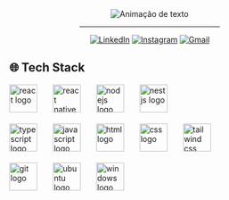 <div align="center">
<img alt="Animação de texto" src="https://readme-typing-svg.demolab.com/?lines=Olá,%20meu%20nome%20é%20Vinícius!%20✌🏾;Dev%20Frontend%20💻;Bem%20Vindo!%20😉&font=Noto%20Sans&center=true&width=600&height=45&color=FFFFFF&vCenter=true&pause=1000&size=30">
  <hr width="50%">
  
[![LinkedIn](https://img.shields.io/badge/LinkedIn-0D1117?style=for-the-badge&logo=linkedin&logoColor=0077B5)](https://www.linkedin.com/in/apenasovini/)
[![Instagram](https://img.shields.io/badge/Instagram-0D1117?style=for-the-badge&logo=instagram&logoColor=E4405F)](https://www.instagram.com/sf.vini/)
[![Gmail](https://img.shields.io/badge/Gmail-0D1117?style=for-the-badge&logo=gmail&logoColor=D14836)](mailto:viniciusicmsc@gmail.com)
</div>

## 🌐 Tech Stack

<div align="left">
  <img src="https://cdn.simpleicons.org/React" height="50" alt="react logo"  />
    <img width="20" />
  <img src="https://cdn.worldvectorlogo.com/logos/react-native-1.svg" height="50" alt="react native logo"  />
    <img width="20" />
  <img src="https://cdn.simpleicons.org/nodedotjs" height="50" alt="nodejs logo"  />
    <img width="20" />
  <img src="https://cdn.simpleicons.org/nestjs" height="50" alt="nestjs logo"  />
    <br>
    <br>
  <img src="https://cdn.simpleicons.org/typescript" height="50" alt="typescript logo"  />
    <img width="20" />
  <img src="https://cdn.worldvectorlogo.com/logos/logo-javascript.svg" height="50" alt="javascript logo"  />
    <img width="20" />
  <img src="https://cdn.worldvectorlogo.com/logos/html-1.svg" height="50" alt="html logo"  />
    <img width="20" />
  <img src="https://cdn.worldvectorlogo.com/logos/css-3.svg" height="50" alt="css logo"  />
    <img width="20" />
  <img src="https://cdn.worldvectorlogo.com/logos/tailwind-css-2.svg" height="50" alt="tailwind css logo"  />
    <br>
    <br>
  <img src="https://cdn.worldvectorlogo.com/logos/git-icon.svg" height="50" alt="git logo"  />
    <img width="20" />
  <img src="https://cdn.worldvectorlogo.com/logos/ubuntu-4.svg" height="50" alt="ubuntu logo"  />
    <img width="20" />
  <img src="https://cdn.worldvectorlogo.com/logos/microsoft-windows-11.svg" height="50" alt="windows logo"  />
</div>
